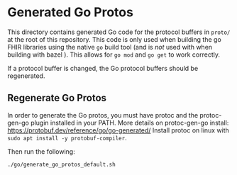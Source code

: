 # Generated Go Protos

This directory contains generated Go code for the protocol buffers in `proto/`
at the root of this repository. This code is only used when building the go
FHIR libraries using the native `go` build tool (and is _not_ used with when
building with bazel
). This allows for `go mod` and `go get` to work correctly.

If a protocol buffer is changed, the Go protocol buffers should be regenerated.

## Regenerate Go Protos

In order to generate the Go protos, you must have protoc and the protoc-gen-go
plugin installed in your PATH.
More details on protoc-gen-go install: https://protobuf.dev/reference/go/go-generated/
Install protoc on linux with `sudo apt install -y protobuf-compiler`.

Then run the following:

```sh
./go/generate_go_protos_default.sh
```
